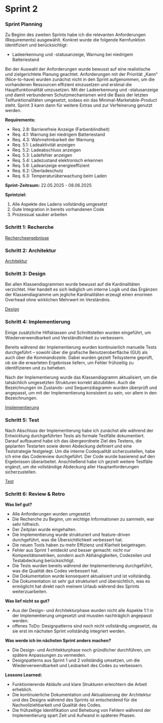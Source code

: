 # Sprint 2

### Sprint Planning

Zu Beginn des zweiten Sprints habe ich die relevanten Anforderungen (Requirements) ausgewählt. Konkret
wurde die folgende Kernfunktion identifiziert und berücksichtigt:

- Ladeerkennung und -statusanzeige, Warnung bei niedrigem Batteriestand

Bei der Auswahl der Anforderungen wurde bewusst auf eine realistische und zielgerichtete Planung geachtet. Anforderungen
mit der Priorität „Kann“ (Nice-to-have) wurden zunächst nicht in den Sprint aufgenommen, um die vorhandenen Ressourcen
effizient einzusetzen und erstmal die Hauptfunktionalität umzusetzen. Mit der Ladeerkennung und -statusanzeige und damit
verbundenen Schutzmechanismen wird die Basis der letzten Teilfunktionalitäten umgesetzt, sodass ein das
Minimal-Marketable-Product steht. Sprint 3 kann dann für weitere Extras und zur Verfeinerung genutzt werden.

**Requirements:**

- Req. 2.8: Barrierefreie Anzeige (Farbenblindheit)
- Req. 4.1: Warnung bei niedrigem Batteriestand
- Req. 4.3: Wahrnehmbarkeit der Warnung
- Req. 5.1: Ladeaktivität anzeigen
- Req. 5.2: Ladeabschluss anzeigen
- Req. 5.3: Ladefehler anzeigen
- Req. 5.4: Ladezustand elektronisch erkennen
- Req. 5.6: Ladeanzeige energieeffizient
- Req. 6.2: Überladeschutz
- Req. 6.3: Temperaturüberwachung beim Laden

**Sprint-Zeitraum:** 22.05.2025 - 08.06.2025

**Sprintziel:**

1. Alle Aspekte des Ladens vollständig umgesetzt
2. Gute Integration in bereits vorhandenen Code
3. Prozessual sauber arbeiten

### Schritt 1: Recherche

[Rechercheergebnisse](../referenziert/Rechercheergebnisse.md#sprint-2)

### Schritt 2: Architektur

[Architektur](Architektur2.md)

### Schritt 3: Design

Bei allen Klassendiagrammen wurde bewusst auf die Kardinalitäten verzichtet. Hier handelt es sich lediglich um interne
Logik und das Ergänzen der Klassendiagramme um jegliche Kardinalitäten erzeugt einen enormen Overhead ohne wirklichen
Mehrwert im Verständnis.

[Design](Design2.md)

### Schritt 4: Implementierung

Einige zusätzliche Hilfsklassen und Schnittstellen wurden eingeführt, um Wiederverwendbarkeit und Verständlichkeit zu
verbessern.

Bereits während der Implementierung wurden kontinuierlich manuelle Tests durchgeführt – sowohl über die grafische
Benutzeroberfläche (GUI) als auch über die Kommandozeile. Dabei wurden gezielt Teilsysteme geprüft, ob sie die
erwarteten Ergebnisse liefern, um Fehler frühzeitig zu identifizieren und zu beheben.

Nach der Implementierung wurde das Klassendiagramm aktualisiert, um die tatsächlich umgesetzten Strukturen korrekt
abzubilden. Auch die Bezeichnungen im Zustands- und Sequenzdiagramm wurden überprüft und angepasst, um mit der
Implementierung konsistent zu sein, vor allem in den Bezeichnungen.

[Implementierung](Implementierung2.md)

### Schritt 5: Test

Nach Abschluss der Implementierung habe ich zunächst alle während der Entwicklung durchgeführten Tests als formale
Testfälle dokumentiert. Darauf aufbauend habe ich das übergeordnete Ziel des Testens, die geplanten Testarten sowie
deren Abdeckung definiert und eine Teststrategie festgelegt. Um die interne Codequalität sicherzustellen, habe ich eine
das Codereview durchgeführt. Der Code wurde basierend auf den Ergebnissen überarbeitet. Anschließend habe ich gezielt
weitere Testfälle ergänzt, um die vollständige Abdeckung aller Hauptanforderungen sicherzustellen.

[Test](Test2.md)

### Schritt 6: Review & Retro

**Was lief gut?**

- Alle Anforderungen wurden umgesetzt.
- Die Recherche zu Beginn, um wichtige Informationen zu sammeln, war sehr hilfreich.
- Der Zeitplan wurde eingehalten.
- Die Implementierung wurde strukturiert und feature-driven durchgeführt, was die Übersichtlichkeit verbessert hat.
- Die neuen Tools haben zu mehr Effizienz und Klarheit beigetragen.
- Fehler aus Sprint 1 entdeckt und besser gemacht: nicht nur Kompexitätsmetriken, sondern auch Abhängigkeiten,
  Codezeilen und Testabdeckung berücksichtigt.
- Die Tests wurden bereits während der Implementierung durchgeführt, was die Qualität des Codes verbessert hat.
- Die Dokumentation wurde konsequent aktualisiert und ist vollständig.
- Die Dokumentation ist sehr gut strukturiert und übersichtlich, was es ermöglicht hat direkt nach meinem Urlaub während
  des Sprints weiterzuarbeiten.

**Was lief nicht so gut?**

- Aus der Design- und Architekturphase wurden nicht alle Aspekte 1:1 in der Implementierung umgesetzt und mussten
  nachträglich angepasst werden.
- offenes ToDo: Designpatterns sind noch nicht vollständig umgesetzt, da sie erst im nächsten Sprint
  vollständig integriert werden.

**Was werde ich im nächsten Sprint anders machen?**

- Die Design- und Architekturphase noch gründlicher durchführen, um spätere Anpassungen zu vermeiden.
- Designpatterns aus Sprint 1 und 2 vollständig umsetzen, um die Wiederverwendbarkeit und Lesbarkeit des Codes zu
  verbessern.

**Lessons Learned:**

- Funktionierende Abläufe und klare Strukturen erleichtern die Arbeit erheblich.
- Die kontinuierliche Dokumentation und Aktualisierung der Architektur und des Designs während des Sprints ist
  entscheidend für die Nachvollziehbarkeit und Qualität des Codes.
- Die frühzeitige Identifikation und Behebung von Fehlern während der Implementierung spart Zeit und Aufwand in späteren
  Phasen.
